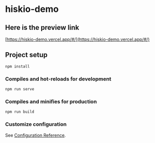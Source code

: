 # hiskio-demo

## Here is the preview link
[https://hiskio-demo.vercel.app/#/](https://hiskio-demo.vercel.app/#/)

## Project setup
```
npm install
```

### Compiles and hot-reloads for development
```
npm run serve
```

### Compiles and minifies for production
```
npm run build
```

### Customize configuration
See [Configuration Reference](https://cli.vuejs.org/config/).
